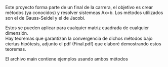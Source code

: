 Este proyecto forma parte de un final de la carrera, el objetivo es crear métodos (ya conocidos)
y resolver sistemeas Ax=b. Los métodos utilizados son el de Gauss-Seidel y el de Jacobi.

Estos se pueden aplicar para cualquier matriz cuadrada de cualquier dimensión.<br>
Hay teoremas que garantizan la convergencia de dichos métodos bajo ciertas hipótesis, adjunto el pdf (Final.pdf) que elaboré demostrando estos teoremas.

El archivo main contiene ejemplos usando ambos métodos
